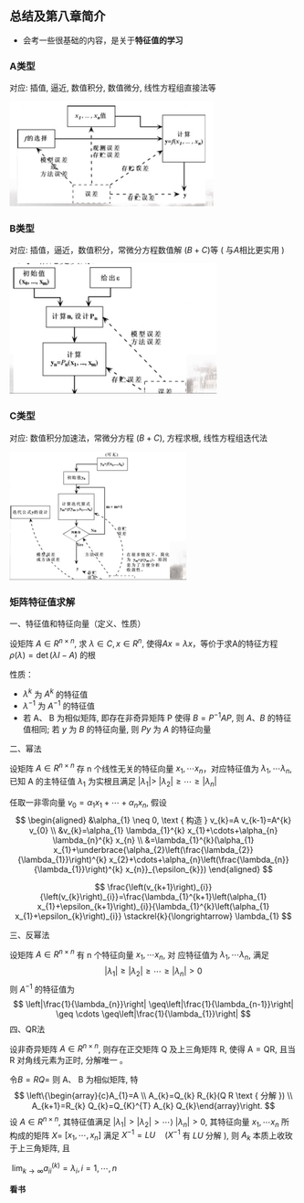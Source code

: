 ## 总结及第八章简介

- 会考一些很基础的内容，是关于**特征值的学习**

### A类型

对应: 插值, 逼近, 数值积分, 数值微分, 线性方程组直接法等

<img src="第十五周.assets/image-20211224162800577.png" alt="image-20211224162800577" style="zoom:50%;" />

### B类型

对应: 插值，逼近，数值积分，常微分方程数值解 $(B+C)$等 $($ 与$A$相比更实用 $)$

<img src="第十五周.assets/image-20211224162940288.png" alt="image-20211224162940288" style="zoom:50%;" />

### C类型

对应: 数值积分加速法，常微分方程 $(B+C)$, 方程求根, 线性方程组迭代法

<img src="第十五周.assets/image-20211224163031084.png" alt="image-20211224163031084" style="zoom:50%;" />

### 矩阵特征值求解

一、特征值和特征向量（定义、性质）

设矩阵 $A \in R^{n \times n}$, 求 $\lambda \in C, x \in R^{n}$, 使得$A x=\lambda x$，等价于求A的特征方程 $\rho(\lambda)=\operatorname{det}(\lambda I-A)$ 的根

性质：

- $\lambda^{k}$ 为 $A^{k}$ 的特征值
- $\lambda^{-1}$ 为 $A^{-1}$ 的特征值
- 若 $\mathrm{A} 、 \mathrm{~B}$ 为相似矩阵, 即存在非奇异矩阵 $\mathrm{P}$ 使得 $B=P^{-1} A P$, 则 $A 、 B$ 的特征值相同; 若 $y$ 为 $B$ 的特征向量, 则 $P y$ 为 $A$ 的特征向量

二、幂法

设矩阵 $A \in R^{n \times n}$ 存 $\mathrm{n}$ 个线性无关的特征向量 $x_{1}, \cdots x_{n}$，对应特征值为 $\lambda_{1}, \cdots \lambda_{n}$, 已知 $\mathrm{A}$ 的主特征值 $\lambda_{1}$ 为实根且满足 $\left|\lambda_{1}\right|>$ $\left|\lambda_{2}\right| \geq \cdots \geq\left|\lambda_{n}\right|$

任取一非零向量 $v_{0}=\alpha_{1} x_{1}+\cdots+\alpha_{n} x_{n}$, 假设
$$
\begin{aligned}
&\alpha_{1} \neq 0, \text { 构造 } v_{k}=A v_{k-1}=A^{k} v_{0} \\
&v_{k}=\alpha_{1} \lambda_{1}^{k} x_{1}+\cdots+\alpha_{n} \lambda_{n}^{k} x_{n} \\
&=\lambda_{1}^{k}(\alpha_{1} x_{1}+\underbrace{\alpha_{2}\left(\frac{\lambda_{2}}{\lambda_{1}}\right)^{k} x_{2}+\cdots+\alpha_{n}\left(\frac{\lambda_{n}}{\lambda_{1}}\right)^{k} x_{n}}_{\epsilon_{k}})
\end{aligned}
$$

$$
\frac{\left(v_{k+1}\right)_{i}}{\left(v_{k}\right)_{i}}=\frac{\lambda_{1}^{k+1}\left(\alpha_{1} x_{1}+\epsilon_{k+1}\right)_{i}}{\lambda_{1}^{k}\left(\alpha_{1} x_{1}+\epsilon_{k}\right)_{i}} \stackrel{k}{\longrightarrow} \lambda_{1}
$$

三、反幂法

设矩阵 $A \in R^{n \times n}$ 有 $\mathrm{n}$ 个特征向量 $x_{1}, \cdots x_{n}$, 对 应特征值为 $\lambda_{1}, \cdots \lambda_{n}$, 满足
$$
\left|\lambda_{1}\right| \geq\left|\lambda_{2}\right| \geq \cdots \geq\left|\lambda_{n}\right|>0
$$
则 $A^{-1}$ 的特征值为
$$
\left|\frac{1}{\lambda_{n}}\right| \geq\left|\frac{1}{\lambda_{n-1}}\right| \geq \cdots \geq\left|\frac{1}{\lambda_{1}}\right|
$$
四、QR法

设非奇异矩阵 $A \in R^{n \times n}$, 则存在正交矩阵 $\mathrm{Q}$ 及上三角矩阵 $\mathrm{R}$, 使得 $\mathrm{A}=\mathrm{QR}$, 且当 $\mathrm{R}$ 对角线元素为正时, 分解唯一 。

令$B=R Q=$ 则 $\mathrm{A} 、 \mathrm{~B}$ 为相似矩阵, 特
$$
\left\{\begin{array}{c}A_{1}=A \\ A_{k}=Q_{k} R_{k}(Q R \text { 分解 }) \\ A_{k+1}=R_{k} Q_{k}=Q_{K}^{T} A_{k} Q_{k}\end{array}\right.
$$
设 $A \in R^{n \times n}$, 其特征值满足 $\left.\left|\lambda_{1}\right|>\left|\lambda_{2}\right|>\cdots\right\rangle$ $\left|\lambda_{n}\right|>0$, 其特征向量 $x_{1}, \cdots x_{n}$ 所构成的矩阵 $X=$ $\left[x_{1}, \cdots, x_{n}\right]$ 满足 $X^{-1}=L U \quad\left(X^{-1}\right.$ 有 $L U$ 分解 $)$, 则 $A_{k}$ 本质上收玫于上三角矩阵, 且					

​														$\lim _{k 	\rightarrow \infty} a_{i i}^{(k)}=\lambda_{i}, i=1, \cdots, n$

**看书**